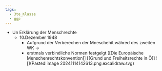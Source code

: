 ```yaml
---
tags:
  - 3te_Klasse
  - ggp
---
```

- Un Erklärung der Menschrechte
	- 10.Dezember 1948
		- Aufgrund der Verberechen der Mneschehit währed des zweiten WK →
		- erstmals verbindliche Normen festgelgt
[[Die Europäische Menschenrechtskonvention]]
[[Grund und Freiheitsrechte in Ö]]
![](Pasted image 20241114142613.png.excalidraw.svg)